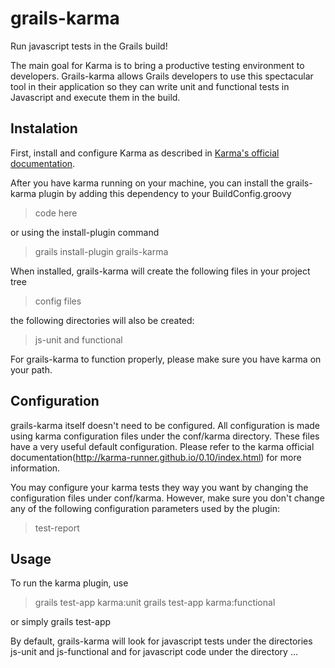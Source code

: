 grails-karma
============
Run javascript tests in the Grails build!

The main goal for Karma is to bring a productive testing environment to developers. Grails-karma allows Grails developers to use this spectacular tool in their application so they can write unit and functional tests in Javascript and execute them in the build.

## Instalation
First, install and configure Karma as described in [Karma's official documentation](http://karma-runner.github.io/0.10/index.html).

After you have karma running on your machine, you can install the grails-karma plugin by adding this dependency to your BuildConfig.groovy

> code here

or using the install-plugin command

> grails install-plugin grails-karma

When installed, grails-karma will create the following files in your project tree
> config files

the following directories will also be created:
> js-unit and functional

For grails-karma to function properly, please make sure you have karma on your path.

## Configuration
grails-karma itself doesn't need to be configured. All configuration is made using karma configuration files under the conf/karma directory. These files have a very useful default configuration. Please refer to the karma official documentation(http://karma-runner.github.io/0.10/index.html) for more information.

You may configure your karma tests they way you want by changing the configuration files under conf/karma. However, make sure you don't change any of the following configuration parameters used by the plugin:
> test-report

## Usage
To run the karma plugin, use 
> grails test-app karma:unit
> grails test-app karma:functional

or simply grails test-app

By default, grails-karma will look for javascript tests under the directories js-unit and js-functional and for javascript code under the directory …
